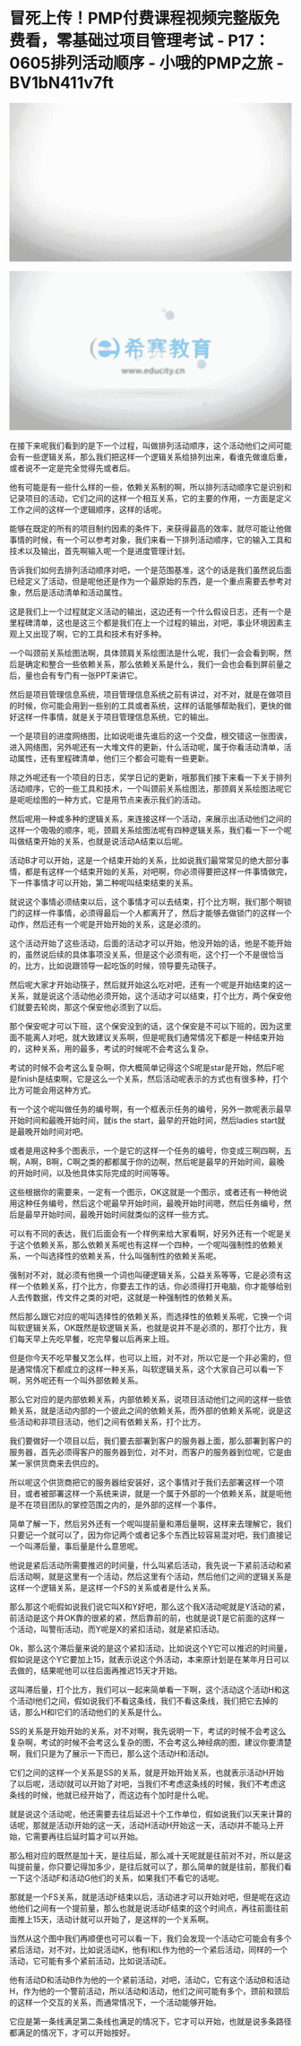# 冒死上传！PMP付费课程视频完整版免费看，零基础过项目管理考试 - P17：0605排列活动顺序 - 小哦的PMP之旅 - BV1bN411v7ft

![](img/66031e3610173c9a7356074a4ef0325e_0.png)

![](img/66031e3610173c9a7356074a4ef0325e_1.png)

在接下来呢我们看到的是下一个过程，叫做排列活动顺序，这个活动他们之间可能会有一些逻辑关系，那么我们把这样一个逻辑关系给排列出来，看谁先做谁后重，或者说不一定是完全觉得先或者后。

他有可能是有一些什么样的一些，依赖关系制的啊，所以排列活动顺序它是识别和记录项目的活动，它们之间的这样一个相互关系，它的主要的作用，一方面是定义工作之间的这样一个逻辑顺序，这样的话呢。

能够在既定的所有的项目制约因素的条件下，来获得最高的效率，就尽可能让他做事情的时候，有一个可以参考对象，我们来看一下排列活动顺序，它的输入工具和技术以及输出，首先啊输入呢一个是进度管理计划。

告诉我们如何去排列活动顺序对吧，一个是范围基准，这个的话是我们虽然说后面已经定义了活动，但是呢他还是作为一个最原始的东西，是一个重点需要去参考对象，然后是活动清单和活动属性。

这是我们上一个过程就定义活动的输出，这边还有一个什么假设日志，还有一个是里程碑清单，这也是这三个都是我们在上一个过程的输出，对吧，事业环境因素主观上又出现了啊，它的工具和技术有好多种。

一个叫颈前关系绘图法啊，具体颈肩关系绘图法是什么呢，我们一会会看到啊，然后是确定和整合一些依赖关系，那么依赖关系是什么，我们一会也会看到屏前量之后，量也会有专门有一张PPT来讲它。

然后是项目管理信息系统，项目管理信息系统之前有讲过，对不对，就是在做项目的时候，你可能会用到一些别的工具或者系统，这样的话能够帮助我们，更快的做好这样一件事情，就是关于项目管理信息系统，它的输出。

一个是项目的进度网络图，比如说呃谁先谁后的这一个交盘，根交错这一张图诶，进入网络图，另外呢还有一大堆文件的更新，什么活动呢，属于你看活动清单，活动属性，还有里程碑清单，他们三个都会可能有一些更新。

除之外呢还有一个项目的日志，奖学日记的更新，哦那我们接下来看一下关于排列活动顺序，它的一些工具和技术，一个叫颈前关系绘图法，那颈肩关系绘图法呢它是呃呃绘图的一种方式，它是用节点来表示我们的活动。

然后呢用一种或多种的逻辑关系，来连接这样一个活动，来展示出活动他们之间的这样一个吸吸的顺序，呃，颈肩关系绘图法呢有四种逻辑关系，我们看一下一个呢叫做结束开始的关系，也就是说活动A结束以后呢。

活动B才可以开始，这是一个结束开始的关系，比如说我们最常常见的绝大部分事情，都是有这样一个结束开始的关系，对吧啊，你必须得要把这样一件事情做完，下一件事情才可以开始，第二种呢叫结束结束的关系。

就说这个事情必须结束以后，这个事情才可以去结束，打个比方啊，我们那个啊锁门的这样一件事情，必须得最后一个人都离开了，然后才能够去做锁门的这样一个动作，然后还有一个呢是开始开始的关系，这是必须的。

这个活动开始了这些活动，后面的活动才可以开始，他没开始的话，他是不能开始的，虽然说后续的具体事项没关系，但是这个必须有呃，这个打一个不是很恰当的，比方，比如说跟领导一起吃饭的时候，领导要先动筷子。

然后呢大家才开始动筷子，然后就开始这么吃对吧，还有一个呢是开始结束的这一关系，就是说这个活动他必须开始，这个活动才可以结束，打个比方，两个保安他们就要去轮岗，那这个保安他必须到了以后。

那个保安呢才可以下班，这个保安没到的话，这个保安是不可以下班的，因为这里面不能离人对吧，就大致建议关系啊，但是呢我们通常情况下都是一种结束开始的，这种关系，用的最多，考试的时候呢不会考这么复杂。

考试的时候不会考这么复杂啊，你大概简单记得这个S呢是star是开始，然后F呢是finish是结束啊，它是这么一个关系，然后活动呢表示的方式也有很多种，打个比方可能会用这种方式。

有一个这个呢叫做任务的编号啊，有一个框表示任务的编号，另外一款呢表示最早开始时间和最晚开始时间，就is the start，最早的开始时间，然后ladies start就是最晚开始时间对吧。

或者是用这种多个图表示，一个是它的这样一个任务的编号，你变成三啊四啊，五啊，A啊，B啊，C啊之类的都都属于你的边啊，然后呢是最早的开始时间，最晚的开始时间，以及他具体实际完成的时间等等。

这些根据你的需要来，一定有一个图示，OK这就是一个图示，或者还有一种他说用这种任务编号，然后这个呢最早开始时间，最晚开始时间嗯，然后任务编号，然后是最早开始时间，最晚开始时间就类似的这样一些方式。

可以有不同的表达，我们后面会有一个样例来给大家看啊，好另外还有一个呢是关于这个依赖关系，那么依赖关系呢也有这样一个四种，一个呢叫强制性的依赖关系，一个叫选择性的依赖关系，什么叫强制性的依赖关系呢。

强制对不对，就必须有他换一个词也叫硬逻辑关系，公益关系等等，它是必须有这样一个依赖关系，打个比方，你要去工作的话，你必须得打开电脑，你才能够给别人去传数据，传文件之类的对吧，这就是一种强制性的依赖关系。

然后那么跟它对应的呢叫选择性的依赖关系，而选择性的依赖关系呢，它换一个词叫软逻辑关系，OK既然是软逻辑关系，也就是说并不是必须的，那打个比方，我们每天早上先吃早餐，吃完早餐以后再来上班。

但是你今天不吃早餐又怎么样，也可以上班，对不对，所以它是一个非必需的，但是通常情况下都成立的这样一种关系，叫软逻辑关系，这个大家自己可以看一下啊，另外呢还有一个叫外部依赖关系。

那么它对应的是内部依赖关系，内部依赖关系，说项目活动他们之间的这样一些依赖关系，就是活动内部的一个彼此之间的依赖关系，而外部的依赖关系呢，说是这些活动和非项目活动，他们之间有依赖关系，打个比方。

我们要做好一个项目以后，我们要去部署到客户的服务器上面，那么部署到客户的服务器，首先必须得客户的服务器到位，对不对，而客户的服务器到位呢，它是由某一家供货商来去供应的。

所以呢这个供货商把它的服务器给安装好，这个事情对于我们去部署这样一个项目，或者被部署这样一个系统来讲，就是一个属于外部的一个依赖关系，就是呃他是不在项目团队的掌控范围之内的，是外部的这样一个事件。

简单了解一下，然后另外还有一个呢叫提前量和滞后量啊，这样来去理解它，我们只要记一个就可以了，因为你记两个或者记多个东西比较容易混对吧，我们直接记一个叫滞后量，事后量是什么意思呢。

他说是紧后活动所需要推迟的时间量，什么叫紧后活动，我先说一下紧前活动和紧后活动啊，就是这里有一个活动，然后这里有个活动，然后他们之间的逻辑关系是这样一个逻辑关系，是这样一个FS的关系或者是什么关系。

那么那这个呃假如说我们说它叫X和Y好吧，那么这个我X活动呢就是Y活动的紧，前活动是这个井OK靠的很紧的紧，然后靠前的前，也就是说T是它前面的这样一个活动，叫警衔活动，而Y呢是X的紧扣活动，就是紧扣活动。

Ok，那么这个滞后量来说的是这个紧扣活动，比如说这个Y它可以推迟的时间量，假如说是这个Y它要加上15，就表示说这个外活动，本来原计划是在某年月日可以去做的，结果呢他可以往后面再推迟15天才开始。

这叫滞后量，打个比方，我们可以一起来简单看一下啊，这个活动这个活动H和这个活动I他们之间，假如说我们不看这条线，我们不看这条线，我们把它去掉的话，那么H和I它们的活动他们的关系是什么。

SS的关系是开始开始的关系，对不对啊，我先说明一下，考试的时候不会考这么复杂啊，考试的时候不会考这么复杂的图，不会考这么神经病的图，建议你要清楚啊，我们只是为了展示一下而已，那么这个活动H和活动I。

它们之间的这样一个关系是SS的关系，就是开始开始关系，也就表示活动H开始了以后呢，活动I就可以开始了对吧，当我们不考虑这条线的时候，我们不考虑这条线的时候，他就已经开始了，而这边有个加时是什么呢。

就是说这个活动呢，他还需要去往后延迟十个工作单位，假如说我们以天来计算的话呢，那就是活动I开始的这一天，活动H活动H开始这一天，活动I并不能马上开始，它需要再往后延时篇才可以开始。

那么相对应的既然是加十天，是往后延，那么减十天呢就是往前对不对，所以是这叫提前量，你只要记得加多少，是往后就可以了，那么简单的就是往前，那我们看一下这个活动F和活动G他们的关系，如果我们不看它的话呢。

那就是一个FS关系，就是活动F结束以后，活动进才可以开始对吧，但是呢在这边他他们之间有一个提前量，那么也就是说活动F结束的这个时间点，再往前面往前面推上15天，活动计就可以开始了，是这样的一个关系啊。

当然从这个图中我们再顺便也可可以看一下，我们会发现一个活动它可能会有多个紧后活动，对不对，比如说活动K，他有I和L作为他的一个紧后活动，同样的一个活动，它可能有多个紧前活动，比如说活动E。

他有活动D和活动B作为他的一个紧前活动，对吧，活动C，它有这个活动B和活动H，作为他的一个警前活动，所以活动和活动，他们之间可能有多个，颈前和颈后的这样一个交互的关系，而通常情况下，一个活动能够开始。

它应是第一条线满足第二条线也满足的情况下，它才可以开始，也就是说多条路径都满足的情况下，才可以开始按好。

